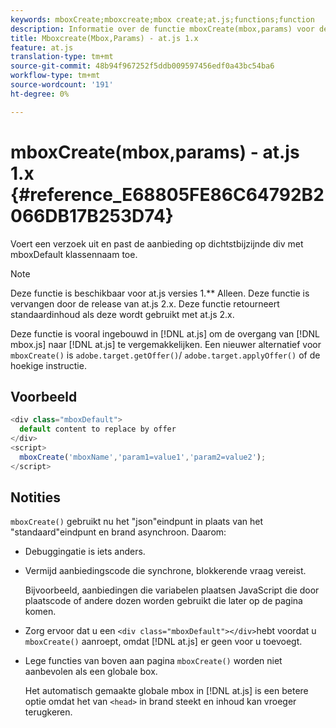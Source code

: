 ```yaml
---
keywords: mboxCreate;mboxcreate;mbox create;at.js;functions;function
description: Informatie over de functie mboxCreate(mbox,params) voor de Adobe Target at.js JavaScript-bibliotheek.
title: Mboxcreate(Mbox,Params) - at.js 1.x
feature: at.js
translation-type: tm+mt
source-git-commit: 48b94f967252f5ddb009597456edf0a43bc54ba6
workflow-type: tm+mt
source-wordcount: '191'
ht-degree: 0%

---
```



# mboxCreate(mbox,params) - at.js 1.x {#reference_E68805FE86C64792B2066DB17B253D74}

Voert een verzoek uit en past de aanbieding op dichtstbijzijnde div met mboxDefault klassennaam toe.

>[!NOTE]
>
>Deze functie is beschikbaar voor at.js versies 1.** Alleen. Deze functie is vervangen door de release van at.js 2.x. Deze functie retourneert standaardinhoud als deze wordt gebruikt met at.js 2.x.

Deze functie is vooral ingebouwd in [!DNL at.js] om de overgang van [!DNL mbox.js] naar [!DNL at.js] te vergemakkelijken. Een nieuwer alternatief voor `mboxCreate()` is `adobe.target.getOffer()`/ `adobe.target.applyOffer()` of de hoekige instructie.

## Voorbeeld

```javascript
<div class="mboxDefault"> 
  default content to replace by offer 
</div> 
<script> 
  mboxCreate('mboxName','param1=value1','param2=value2'); 
</script>
```

## Notities

`mboxCreate()` gebruikt nu het &quot;json&quot;eindpunt in plaats van het &quot;standaard&quot;eindpunt en brand asynchroon. Daarom:

* [](/help/c-implementing-target/c-implementing-target-for-client-side-web/c-target-debugging-atjs/target-debugging-atjs.md#concept_CAE591DA8C404C22917584ECD4F7494F) Debuggingatie is iets anders.
* Vermijd aanbiedingscode die synchrone, blokkerende vraag vereist.

   Bijvoorbeeld, aanbiedingen die variabelen plaatsen JavaScript die door plaatscode of andere dozen worden gebruikt die later op de pagina komen.

* Zorg ervoor dat u een `<div class="mboxDefault"></div>`hebt voordat u `mboxCreate()` aanroept, omdat [!DNL at.js] er geen voor u toevoegt.

* Lege functies van boven aan pagina `mboxCreate()` worden niet aanbevolen als een globale box.

   Het automatisch gemaakte globale mbox in [!DNL at.js] is een betere optie omdat het van `<head>` in brand steekt en inhoud kan vroeger terugkeren.